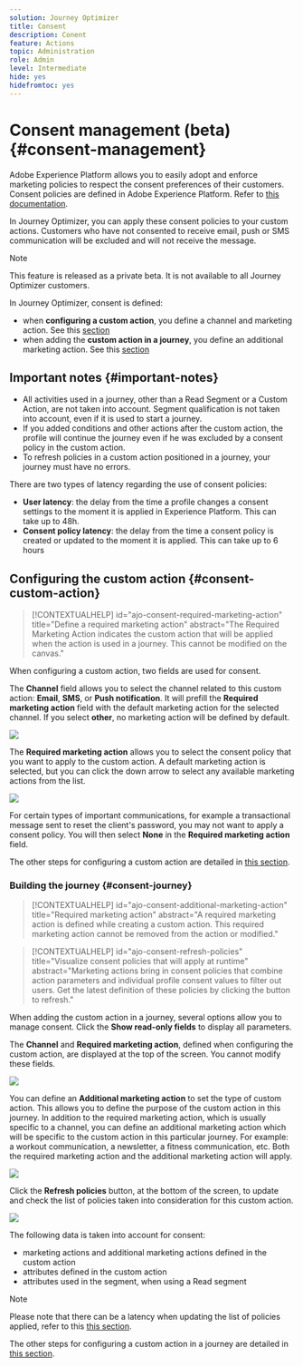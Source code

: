 ```yaml
---
solution: Journey Optimizer
title: Consent
description: Conent
feature: Actions
topic: Administration
role: Admin
level: Intermediate
hide: yes
hidefromtoc: yes
---
```

# Consent management (beta) {#consent-management}

Adobe Experience Platform allows you to easily adopt and enforce marketing policies to respect the consent preferences of their customers. Consent policies are defined in Adobe Experience Platform. Refer to [this documentation](https://experienceleague.adobe.com/docs/experience-platform/data-governance/policies/user-guide.html?lang=en#consent-policy).

In Journey Optimizer, you can apply these consent policies to your custom actions. Customers who have not consented to receive email, push or SMS communication will be excluded and will not receive the message. 

>[!NOTE]
>
>This feature is released as a private beta. It is not available to all Journey Optimizer customers.

In Journey Optimizer, consent is defined:

* when **configuring a custom action**, you define a channel and marketing action. See this [section](../action/consent.md#consent-custom-action)
* when adding the **custom action in a journey**, you define an additional marketing action. See this [section](../action/consent.md#consent-journey)

## Important notes {#important-notes}

* All activities used in a journey, other than a Read Segment or a Custom Action, are not taken into account. Segment qualification is not taken into account, even if it is used to start a journey.
* If you added conditions and other actions after the custom action, the profile will continue the journey even if he was excluded by a consent policy in the custom action.
* To refresh policies in a custom action positioned in a journey, your journey must have no errors. 

There are two types of latency regarding the use of consent policies:

* **User latency**: the delay from the time a profile changes a consent settings to the moment it is applied in Experience Platform. This can take up to 48h. 
* **Consent policy latency**: the delay from the time a consent policy is created or updated to the moment it is applied. This can take up to 6 hours

## Configuring the custom action {#consent-custom-action}

>[!CONTEXTUALHELP]
>id="ajo-consent-required-marketing-action"
>title="Define a required marketing action"
>abstract="The Required Marketing Action indicates the custom action that will be applied when the action is used in a journey. This cannot be modified on the canvas." 

When configuring a custom action, two fields are used for consent.

The **Channel** field allows you to select the channel related to this custom action: **Email**, **SMS**, or **Push notification**. It will prefill the **Required marketing action** field with the default marketing action for the selected channel. If you select **other**, no marketing action will be defined by default. 

![](assets/consent1.png)

The **Required marketing action** allows you to select the consent policy that you want to apply to the custom action. A default marketing action is selected, but you can click the down arrow to select any available marketing actions from the list.

![](assets/consent2.png)

For certain types of important communications, for example a transactional message sent to reset the client's password, you may not want to apply a consent policy. You will then select **None** in the **Required marketing action** field.

The other steps for configuring a custom action are detailed in [this section](../action/about-custom-action-configuration.md#consent-management).  

### Building the journey {#consent-journey}

>[!CONTEXTUALHELP]
>id="ajo-consent-additional-marketing-action"
>title="Required marketing action"
>abstract="A required marketing action is defined while creating a custom action. This required marketing action cannot be removed from the action or modified." 

>[!CONTEXTUALHELP]
>id="ajo-consent-refresh-policies"
>title="Visualize consent policies that will apply at runtime"
>abstract="Marketing actions bring in consent policies that combine action parameters and individual profile consent values to filter out users. Get the latest definition of these policies by clicking the button to refresh." 

When adding the custom action in a journey, several options allow you to manage consent. Click the **Show read-only fields** to display all parameters.

The **Channel** and **Required marketing action**, defined when configuring the custom action, are displayed at the top of the screen. You cannot modify these fields.

![](assets/consent4.png)

You can define an **Additional marketing action** to set the type of custom action. This allows you to define the purpose of the custom action in this journey. In addition to the required marketing action, which is usually specific to a channel, you can define an additional marketing action which will be specific to the custom action in this particular journey. For example: a workout communication, a newsletter, a fitness communication, etc. Both the required marketing action and the additional marketing action will apply.

![](assets/consent3.png)

Click the **Refresh policies** button, at the bottom of the screen, to update and check the list of policies taken into consideration for this custom action. 

![](assets/consent5.png)

The following data is taken into account for consent:

* marketing actions and additional marketing actions defined in the custom action
* attributes defined in the custom action
* attributes used in the segment, when using a Read segment

>[!NOTE]
>
>Please note that there can be a latency when updating the list of policies applied, refer to this [this section](../action/consent.md#important-notes).

The other steps for configuring a custom action in a journey are detailed in [this section](../building-journeys/using-custom-actions.md). 
